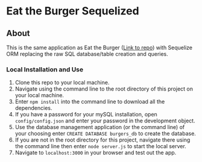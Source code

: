 # Eat the Burger Sequelized

## About
This is the same application as Eat the Burger ([Link to repo](https://github.com/JustinRyanCarlson/Burger-App)) with Sequelize ORM replacing the raw SQL database/table creation and queries.

### Local Installation and Use
1. Clone this repo to your local machine.
2. Navigate using the command line to the root directory of this project on your local machine.
3. Enter `npm install` into the command line to download all the dependencies.
4. If you have a password for your mySQL installation, open `config/config.json` and enter your password in the development object.
5. Use the database management application (or the command line) of your choosing enter `CREATE DATABASE burgers_db` to create the database.
6. If you are not in the root directory for this project, navigate there using the command line then enter `node server.js` to start the local server.
7. Navigate to `localhost:3000` in your browser and test out the app.
